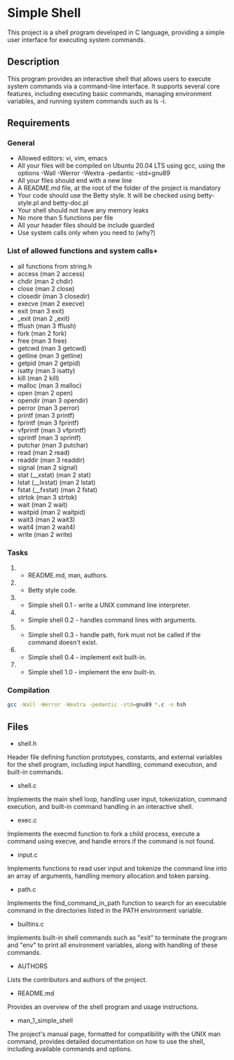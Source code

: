 # Simple Shell

This project is a shell program developed in C language, providing a simple user interface for executing system commands.

## Description

This program provides an interactive shell that allows users to execute system commands via a command-line interface. 
It supports several core features, including executing basic commands, managing environment variables, and running system commands such as ls -l.

## Requirements 

### General

* Allowed editors: vi, vim, emacs
* All your files will be compiled on Ubuntu 20.04 LTS using gcc, using the options -Wall -Werror -Wextra -pedantic -std=gnu89
* All your files should end with a new line
* A README.md file, at the root of the folder of the project is mandatory
* Your code should use the Betty style. It will be checked using betty-style.pl and betty-doc.pl
* Your shell should not have any memory leaks
* No more than 5 functions per file
* All your header files should be include guarded
* Use system calls only when you need to (why?)

### List of allowed functions and system calls+

* all functions from string.h
* access (man 2 access)
* chdir (man 2 chdir)
* close (man 2 close)
* closedir (man 3 closedir)
* execve (man 2 execve)
* exit (man 3 exit)
* _exit (man 2 _exit)
* fflush (man 3 fflush)
* fork (man 2 fork)
* free (man 3 free)
* getcwd (man 3 getcwd)
* getline (man 3 getline)
* getpid (man 2 getpid)
* isatty (man 3 isatty)
* kill (man 2 kill)
* malloc (man 3 malloc)
* open (man 2 open)
* opendir (man 3 opendir)
* perror (man 3 perror)
* printf (man 3 printf)
* fprintf (man 3 fprintf)
* vfprintf (man 3 vfprintf)
* sprintf (man 3 sprintf)
* putchar (man 3 putchar)
* read (man 2 read)
* readdir (man 3 readdir)
* signal (man 2 signal)
* stat (__xstat) (man 2 stat)
* lstat (__lxstat) (man 2 lstat)
* fstat (__fxstat) (man 2 fstat)
* strtok (man 3 strtok)
* wait (man 2 wait)
* waitpid (man 2 waitpid)
* wait3 (man 2 wait3)
* wait4 (man 2 wait4)
* write (man 2 write)

### Tasks

1. - README.md, man, authors.
2. - Betty style code.
3. - Simple shell 0.1 - write a UNIX command line interpreter.
4. - Simple shell 0.2 - handles command lines with arguments.
5. - Simple shell 0.3 - handle path, fork must not be called if the command doesn't exist.
6. - Simple shell 0.4 - implement exit built-in.
7. - Simple shell 1.0 - implement the env built-in.

### Compilation

```bash
gcc -Wall -Werror -Wextra -pedantic -std=gnu89 *.c -o hsh
```


## Files

* shell.h 

Header file defining function prototypes, constants, and external variables for the shell program, including input handling, command execution, and built-in commands.

* shell.c

Implements the main shell loop, handling user input, tokenization, command execution, and built-in command handling in an interactive shell.

* exec.c

Implements the execmd function to fork a child process, execute a command using execve, and handle errors if the command is not found.

* input.c

Implements functions to read user input and tokenize the command line into an array of arguments, handling memory allocation and token parsing.

* path.c

Implements the find_command_in_path function to search for an executable command in the directories listed in the PATH environment variable.

* builtins.c

Implements built-in shell commands such as "exit" to terminate the program and "env" to print all environment variables, along with handling of these commands.

* AUTHORS

Lists the contributors and authors of the project.

* README.md

Provides an overview of the shell program and usage instructions.

* man_1_simple_shell

The project's manual page, formatted for compatibility with the UNIX man command, provides detailed documentation on how to use the shell, including available commands and options.


